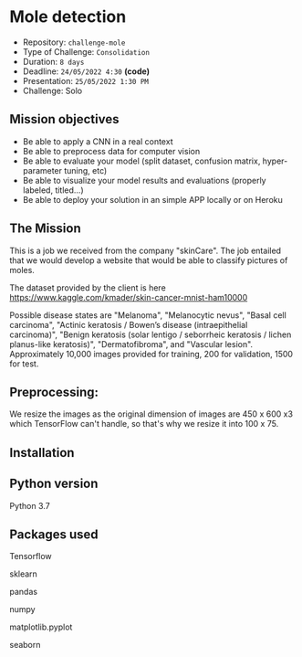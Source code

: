 # Mole detection

- Repository: `challenge-mole`
- Type of Challenge: `Consolidation`
- Duration: `8 days`
- Deadline: `24/05/2022 4:30` **(code)**
- Presentation: `25/05/2022 1:30 PM`
- Challenge: Solo


## Mission objectives

- Be able to apply a CNN in a real context
- Be able to preprocess data for computer vision
- Be able to evaluate your model (split dataset, confusion matrix, hyper-parameter tuning, etc)
- Be able to visualize your model results and evaluations (properly labeled, titled...)
- Be able to deploy your solution in an simple APP locally or on Heroku

## The Mission

This is a job we received from the company "skinCare". The job entailed that we would develop a website that would be able to classify pictures of moles.

The dataset provided by the client is here https://www.kaggle.com/kmader/skin-cancer-mnist-ham10000

Possible disease states are "Melanoma", "Melanocytic nevus", "Basal cell carcinoma", "Actinic keratosis / Bowen’s disease (intraepithelial carcinoma)", "Benign keratosis (solar lentigo / seborrheic keratosis / lichen planus-like keratosis)", "Dermatofibroma", and "Vascular lesion". Approximately 10,000 images provided for training, 200 for validation, 1500 for test.



## Preprocessing:
We resize the images as the original dimension of images are 450 x 600 x3 which TensorFlow can't handle, so that's why we resize it into 100 x 75.


## Installation
## Python version
Python 3.7

## Packages used
Tensorflow

sklearn

pandas

numpy

matplotlib.pyplot

seaborn
